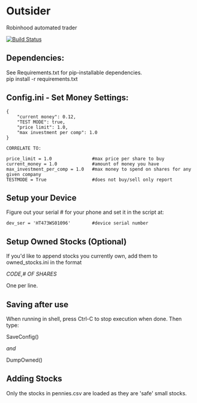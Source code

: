 # Outsider
Robinhood automated trader

[![Build Status](https://travis-ci.org/Reticulatas/Outsider.svg?branch=master)](https://travis-ci.org/Reticulatas/Outsider)

## Dependencies:

See Requirements.txt for pip-installable dependencies.  
pip install -r requirements.txt

## Config.ini - Set Money Settings:

    {
        "current money": 0.12,
        "TEST MODE": true,
        "price limit": 1.0,
        "max investment per comp": 1.0
    }
    
    CORRELATE TO:
    
    price_limit = 1.0               #max price per share to buy
    current_money = 1.0             #amount of money you have
    max_investment_per_comp = 1.0   #max money to spend on shares for any given company
    TESTMODE = True                 #does not buy/sell only report
    
## Setup your Device

Figure out your serial # for your phone and set it in the script at:

    dev_ser = 'HT473WS01096'        #device serial number

## Setup Owned Stocks (Optional)

If you'd like to append stocks you currently own, add them to owned_stocks.ini in the format  

*CODE,# OF SHARES*  

One per line.

## Saving after use

When running in shell, press Ctrl-C to stop execution when done. Then type:  

SaveConfig()  

*and*  

DumpOwned()  


## Adding Stocks

Only the stocks in pennies.csv are loaded as they are 'safe' small stocks.


